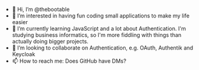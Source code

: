 - 👋 Hi, I’m @thebootable
- 👀 I’m interested in having fun coding small applications to make my life easier
- 🌱 I’m currently learning JavaScript and a lot about Authentication. I'm studying business informatics, so I'm more fiddling with things than actually doing bigger projects.
- 💞️ I’m looking to collaborate on Authentication, e.g. OAuth, Authentik and Keycloak
- 📫 How to reach me: Does GitHub have DMs?

<!---
thebootable/thebootable is a ✨ special ✨ repository because its `README.md` (this file) appears on your GitHub profile.
You can click the Preview link to take a look at your changes.
--->
